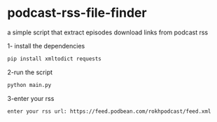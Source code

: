 # podcast-rss-file-finder

a simple script that extract episodes download links from podcast rss

1- install the dependencies 
```bash
pip install xmltodict requests
```
2-run the script
```bash
python main.py
```
3-enter your rss
```
enter your rss url: https://feed.podbean.com/rokhpodcast/feed.xml
```
